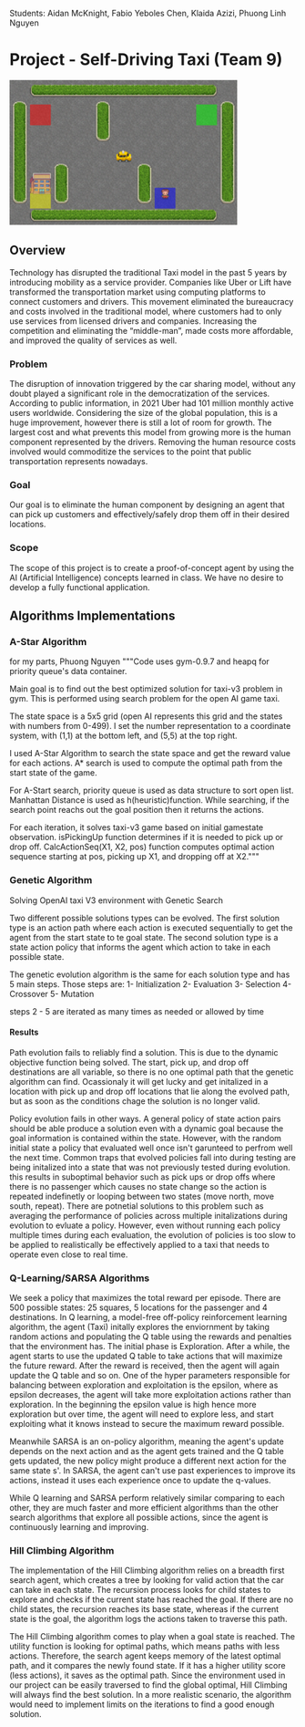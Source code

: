 Students: Aidan McKnight, Fabio Yeboles Chen, Klaida Azizi, Phuong Linh Nguyen 

# Project - Self-Driving Taxi (Team 9) 

<img src="https://github.com/Phuongln15/Team9_AI/blob/main/taxi.PNG" alt="J" width="400"/>

## Overview

Technology has disrupted the traditional Taxi model in the past 5 years by introducing mobility as a service provider. Companies like Uber or Lift have transformed the transportation market using computing platforms to connect customers and drivers. This movement eliminated the bureaucracy and costs involved in the traditional model, where customers had to only use services from licensed drivers and companies. Increasing the competition and eliminating the “middle-man”, made costs more affordable, and improved the quality of services as well. 

### Problem
The disruption of innovation triggered by the car sharing model, without any doubt played a significant role in the democratization of the services. According to public information, in 2021 Uber had 101 million monthly active users worldwide. Considering the size of the global population, this is a huge improvement, however there is still a lot of room for growth. The largest cost and what prevents this model from growing more is the human component represented by the drivers.  Removing the human resource costs involved would commoditize the services to the point that public transportation represents nowadays.  

### Goal
Our goal is to eliminate the human component by designing an agent that can pick up customers and effectively/safely drop them off in their desired locations. 

### Scope
The scope of this project is to create a proof-of-concept agent by using the AI (Artificial Intelligence) concepts learned in class. We have no desire to develop a fully functional application. 

## Algorithms Implementations

### A-Star Algorithm
for my parts, Phuong Nguyen
"""Code uses gym-0.9.7 and heapq for priority queue's data container.

Main goal is to find out the best optimized solution for taxi-v3 problem in gym. 
This is performed using search problem for the open AI game taxi.

The state space is a 5x5 grid (open AI represents this grid and the states with numbers from 0-499).
I set the number representation to a coordinate system, with (1,1) at the bottom left, and (5,5) at the top right.

I used A-Star Algorithm to search the state space and get the reward value for each actions.
A* search is used to compute the optimal path from the start state of the game.

For A-Start search, priority queue is used as data structure to sort open list. 
Manhattan Distance is used as h(heuristic)function.
While searching, if the search point reachs out the goal position then it returns the actions.

For each iteration, it solves taxi-v3 game based on initial gamestate observation.
isPickingUp function determines if it is needed to pick up or drop off. 
CalcActionSeq(X1, X2, pos) function computes optimal action sequence starting at pos, picking up X1, and dropping off at X2."""


### Genetic Algorithm
Solving OpenAI taxi V3 environment with Genetic Search

Two different possible solutions types can be evolved. 
The first solution type is an action path where each action is executed sequentially to get the agent from the start state to te goal state.
The second solution type is a state action policy that informs the agent which action to take in each possible state.

The genetic evolution algorithm is the same for each solution type and has 5 main steps.
Those steps are:
1- Initialization 
2- Evaluation
3- Selection 
4- Crossover 
5- Mutation 

steps 2 - 5 are iterated as many times as needed or allowed by time 

#### Results
Path evolution fails to reliably find a solution. This is due to the dynamic objective function being solved. The start, pick up, and drop off destinations are all variable, so there is no one optimal path that the genetic algorithm can find. Ocassionaly it will get lucky and get initalized in a location with pick up and drop off locations that lie along the evolved path, but as soon as the conditions chage the solution is no longer valid.

Policy evolution fails in other ways. A general policy of state action pairs should be able produce a solution even with a dynamic goal because the goal information is contained within the state. However, with the random initial state a policy that evaluated well once isn't garunteed to perfrom well the next time. Common traps that evolved policies fall into during testing are being initalized into a state that was not previously tested during evolution. this results in suboptimal behavior such as pick ups or drop offs where there is no passenger which causes no state change so the action is repeated indefinetly or looping between two states (move north, move south, repeat). There are potnetial solutions to this problem such as averaging the performance of policies across multiple initalizations during evolution to evluate a policy. However, even without running each policy multiple times during each evaluation, the evolution of policies is too slow to be applied to realistically be effectively applied to a taxi that needs to operate even close to real time.

### Q-Learning/SARSA Algorithms

We seek a policy that maximizes the total reward per episode. There are 500 possible states: 25 squares, 5 locations for the passenger and 4 destinations.
In Q learning, a model-free off-policy reinforcement learning algorithm, the agent (Taxi) initally explores the enviornment by taking random actions and populating the Q table using the rewards and penalties that the environment has. The initial phase is Exploration. After a while, the agent starts to use the updated Q table to take actions that will maximize the future reward. After the reward is received, then the agent will again update the Q table and so on. One of the hyper parameters responsible for balancing between exploration and exploitation is the epsilon, where as epsilon decreases, the agent will take more exploitation actions rather than exploration. In the beginning the epsilon value is high hence more exploration but over time, the agent will need to explore less, and start exploiting what it knows instead to secure the maximum reward possible.

Meanwhile SARSA is an on-policy algorithm, meaning the agent's update depends on the next action and as the agent gets trained and the Q table gets updated, the new policy might produce a different next action for the same state s'. In SARSA, the agent can't use past experiences to improve its actions, instead it uses each experience once to update the q-values.

While Q learning and SARSA perform relatively similar comparing to each other, they are much faster and more efficient algorithms than the other search algorithms that explore all possible actions, since the agent is continuously learning and improving.


### Hill Climbing Algorithm

The implementation of the Hill Climbing algorithm relies on a breadth first search agent, which creates a tree by looking for valid action that the car can take in each state. The recursion process looks for child states to explore and checks if the current state has reached the goal. If there are no child states, the recursion reaches its base state, whereas if the current state is the goal, the algorithm logs the actions taken to traverse this path.  

The Hill Climbing algorithm comes to play when a goal state is reached. The utility function is looking for optimal paths, which means paths with less actions. Therefore, the search agent keeps memory of the latest optimal path, and it compares the newly found state. If it has a higher utility score (less actions), it saves as the optimal path. Since the environment used in our project can be easily traversed to find the global optimal, Hill Climbing will always find the best solution. In a more realistic scenario, the algorithm would need to implement limits on the iterations to find a good enough solution. 
